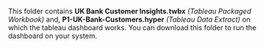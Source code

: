 This folder contains **UK Bank Customer Insights.twbx** _(Tableau Packaged Workbook)_ and, **P1-UK-Bank-Customers.hyper** _(Tableau Data Extract)_ on which the tableau dashboard works. You can download this folder to run the dashboard on your system.
